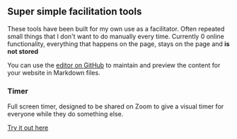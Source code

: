 ## Super simple facilitation tools

These tools have been built for my own use as a facilitator. Often repeated small things that I don't want to do manually every time. Currently 0 online functionality, everything that happens on the page, stays on the page and **is not stored**

You can use the [editor on GitHub](https://github.com/jussiholtta/facilitation-tools/edit/master/README.md) to maintain and preview the content for your website in Markdown files.

### Timer
Full screen timer, designed to be shared on Zoom to give a visual timer for everyone while they do something else.

[Try it out here](dist/timer/)

